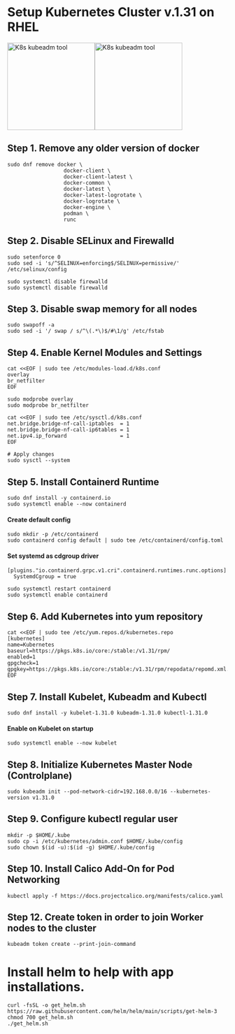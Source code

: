 # Setup Kubernetes Cluster v.1.31 on RHEL
<img src="https://cdn.worldvectorlogo.com/logos/red-hat.svg" alt="K8s kubeadm tool" height="200"><img src="https://kubernetes.io/images/kubeadm-stacked-color.png" alt="K8s kubeadm tool" height="200">

## Step 1. Remove any older version of docker

```
sudo dnf remove docker \
                  docker-client \
                  docker-client-latest \
                  docker-common \
                  docker-latest \
                  docker-latest-logrotate \
                  docker-logrotate \
                  docker-engine \
                  podman \
                  runc
```

## Step 2. Disable SELinux and Firewalld
  ```
  sudo setenforce 0
  sudo sed -i 's/^SELINUX=enforcing$/SELINUX=permissive/' /etc/selinux/config
  ```
  ```
  sudo systemctl disable firewalld
  sudo systemctl disable firewalld
  ```

## Step 3. Disable swap memory for all nodes

  ```
  sudo swapoff -a
  sudo sed -i '/ swap / s/^\(.*\)$/#\1/g' /etc/fstab
  ```

## Step 4. Enable Kernel Modules and Settings

```
cat <<EOF | sudo tee /etc/modules-load.d/k8s.conf
overlay
br_netfilter
EOF
```

```
sudo modprobe overlay
sudo modprobe br_netfilter
```

```
cat <<EOF | sudo tee /etc/sysctl.d/k8s.conf
net.bridge.bridge-nf-call-iptables  = 1
net.bridge.bridge-nf-call-ip6tables = 1
net.ipv4.ip_forward                 = 1
EOF
```
```
# Apply changes
sudo sysctl --system
```

## Step 5. Install Containerd Runtime

```
sudo dnf install -y containerd.io
sudo systemctl enable --now containerd
```

<h4>Create default config</h4>

```
sudo mkdir -p /etc/containerd
sudo containerd config default | sudo tee /etc/containerd/config.toml
```

<h4>Set systemd as cdgroup driver</h4>

```
[plugins."io.containerd.grpc.v1.cri".containerd.runtimes.runc.options]
  SystemdCgroup = true
```

```
sudo systemctl restart containerd
sudo systemctl enable containerd
```

## Step 6. Add Kubernetes into yum repository

```
cat <<EOF | sudo tee /etc/yum.repos.d/kubernetes.repo
[kubernetes]
name=Kubernetes
baseurl=https://pkgs.k8s.io/core:/stable:/v1.31/rpm/
enabled=1
gpgcheck=1
gpgkey=https://pkgs.k8s.io/core:/stable:/v1.31/rpm/repodata/repomd.xml.key
EOF
```

## Step 7. Install Kubelet, Kubeadm and Kubectl

```
sudo dnf install -y kubelet-1.31.0 kubeadm-1.31.0 kubectl-1.31.0
```

<h4>Enable on Kubelet on startup</h4>

```
sudo systemctl enable --now kubelet
```

## Step 8. Initialize Kubernetes Master Node (Controlplane)

```
sudo kubeadm init --pod-network-cidr=192.168.0.0/16 --kubernetes-version v1.31.0
```

## Step 9. Configure kubectl regular user
```
mkdir -p $HOME/.kube
sudo cp -i /etc/kubernetes/admin.conf $HOME/.kube/config
sudo chown $(id -u):$(id -g) $HOME/.kube/config
```

## Step 10. Install Calico Add-On for Pod Networking
```
kubectl apply -f https://docs.projectcalico.org/manifests/calico.yaml
```

## Step 12. Create token in order to join Worker nodes to the cluster
```
kubeadm token create --print-join-command

```

<h1>Install helm to help with app installations.</h1>

```
curl -fsSL -o get_helm.sh https://raw.githubusercontent.com/helm/helm/main/scripts/get-helm-3
chmod 700 get_helm.sh
./get_helm.sh
```
